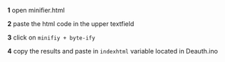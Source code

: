 **1** open minifier.html

**2** paste the html code in the upper textfield

**3** click on `minifiy + byte-ify`

**4** copy the results and paste in `indexhtml` variable located in Deauth.ino

